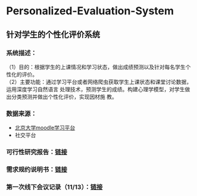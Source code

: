 # Personalized-Evaluation-System
## 针对学生的个性化评价系统

### 系统描述：
（1）目的：根据学生的上课情况和学习状态，做出成绩预测以及针对每名学生个性化的评价。  
（2）主要功能：通过学习平台或者网络爬虫获取学生上课状态和课堂讨论数据，运用深度学习自然语言
处理技术，预测学生的成绩。构建心理学模型，对学生做出分类预测并做出个性化评价，实现因材施
教。

### 数据来源：
- [北京大学moodle学习平台](http://120.77.86.170/moodle/)
- 社交平台

### 可行性研究报告：[链接](可研报告/可研报告.pdf)
### 需求规约说明书：[链接](https://github.com/Tesseract-R/Personalized-Evaluation-System/blob/main/%E9%9C%80%E6%B1%82%E5%88%86%E6%9E%90/%E9%9C%80%E6%B1%82%E8%A7%84%E6%A0%BC%E8%AF%B4%E6%98%8E%E4%B9%A6%20%2B%20%E7%AC%AC%E5%85%AB%E7%BB%84%20%2B%20%E9%92%88%E5%AF%B9%E5%AD%A6%E7%94%9F%E7%9A%84%E4%B8%AA%E6%80%A7%E5%8C%96%E8%AF%84%E4%BB%B7%E7%B3%BB%E7%BB%9F.pdf)

### 第一次线下会议记录（11/13）：[链接](https://github.com/Tesseract-R/Personalized-Evaluation-System/blob/main/%E4%BC%9A%E8%AE%AE%E8%AE%B0%E5%BD%95/11%E6%9C%8813%E6%97%A5%E4%BC%9A%E8%AE%AE%E8%AE%B0%E5%BD%95.md)
